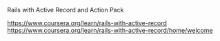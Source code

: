 Rails with Active Record and Action Pack

https://www.coursera.org/learn/rails-with-active-record
https://www.coursera.org/learn/rails-with-active-record/home/welcome